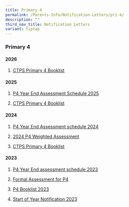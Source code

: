 ```yaml
---
title: Primary 4
permalink: /Parents-Info/Notification-Letters/pri-4/
description: ""
third_nav_title: Notification Letters
variant: tiptap
---
```

<h3>Primary 4</h3>
<h4>2026</h4>
<ol data-tight="true" class="tight">
<li>
<p><a href="/files/2026/CTPS__P4.pdf" rel="noopener nofollow" target="_blank">CTPS Primary 4 Booklist</a>
</p>
</li>
</ol>
<h4>2025</h4>
<ol data-tight="true" class="tight">
<li>
<p><a href="/files/2025/P4_Notification_on_YEA_dates_2025.pdf" rel="noopener nofollow" target="_blank">P4 Year End Assessment Schedule 2025</a>
</p>
</li>
<li>
<p><a href="/files/2025/P4.pdf" rel="noopener nofollow" target="_blank">CTPS Primary 4 Booklist</a>
</p>
</li>
</ol>
<h4>2024</h4>
<ol data-tight="true" class="tight">
<li>
<p><a href="/files/2024/P4_Notification_on_YEA_dates_2024.pdf" rel="noopener noreferrer nofollow" target="_blank">P4 Year End Assessment schedule 2024</a>
</p>
</li>
<li>
<p><a href="/files/2024/2024_Formal_Assessment_for_Primary_4__Parent_s_Notification__1.pdf" rel="noopener noreferrer nofollow" target="_blank">2024 P4 Weighted Assessment</a>
</p>
</li>
<li>
<p><a href="/files/2024/P4_booklist_2024.pdf" rel="noopener noreferrer nofollow" target="_blank">CTPS Primary 4 Booklist</a>
</p>
</li>
</ol>
<h4>2023</h4>
<ol data-tight="true" class="tight">
<li>
<p><a href="/files/2023/T3/primary%20four%20year-end%20assessment%20schedule%202023.pdf" rel="noopener noreferrer nofollow" target="_blank">P4 Year End assessment schedule 2023</a>
</p>
</li>
<li>
<p><a href="/files/2023/T1/2023%20Formal%20Assessment%20for%20P4%20(Parent%20notification).pdf" rel="noopener noreferrer nofollow" target="_blank">Formal Assessment for P4</a>
</p>
</li>
<li>
<p><a href="/files/2023/P4%202023%20BOOKLIST.pdf" rel="noopener noreferrer nofollow" target="_blank">P4 Booklist 2023</a>
</p>
</li>
<li>
<p><a href="/files/2023/T1/2023%20Start%20of%20Year%20Notification_FINAL%20v2.pdf" rel="noopener noreferrer nofollow" target="_blank">Start of Year Notification 2023</a>
</p>
</li>
</ol>
<p></p>